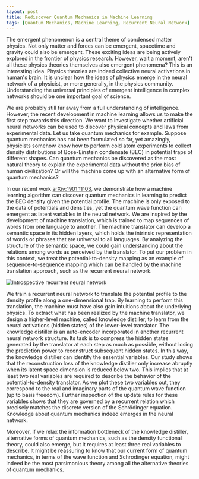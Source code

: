 ```yaml
---
layout: post
title: Rediscover Quantum Mechanics in Machine Learning
tags: [Quantum Mechanics, Machine Learning, Recurrent Neural Network]
---
```


The emergent phenomenon is a central theme of condensed matter physics. Not only matter and forces can be emergent, spacetime and gravity could also be emergent. These exciting ideas are being actively explored in the frontier of physics research. However, wait a moment, aren't all these physics theories themselves also emergent phenomena? This is an interesting idea. Physics theories are indeed collective neural activations in human's brain. It is unclear how the ideas of physics emerge in the neural network of a physicist, or more generally, in the physics community. Understanding the universal principles of emergent intelligence in complex networks should be one important goal of science.

We are probably still far away from a full understanding of intelligence. However, the recent development in machine learning allows us to make the first step towards this direction. We want to investigate whether artificial neural networks can be used to discover physical concepts and laws from experimental data. Let us take quantum mechanics for example. Suppose quantum mechanics has not been formulated so far, yet amazingly, physicists somehow know how to perform cold atom experiments to collect density distributions of Bose-Einstein condensate (BEC) in potential traps of different shapes. Can quantum mechanics be discovered as the most natural theory to explain the experimental data without the prior bias of human civilization? Or will the machine come up with an alternative form of quantum mechanics?

In our recent work [arXiv:1901.11103](https://arxiv.org/abs/1901.11103), we demonstrate how a machine learning algorithm can discover quantum mechanics in learning to predict the BEC density given the potential profile. The machine is only exposed to the data of potentials and densities, yet the quantum wave function can emergent as latent variables in the neural network. We are inspired by the development of machine translation, which is trained to map sequences of words from one language to another. The machine translator can develop a semantic space in its hidden layers, which holds the intrinsic representation of words or phrases that are universal to all languages. By analyzing the structure of the semantic space, we could gain understanding about the relations among words as perceived by the translator. To put our problem in this context, we treat the potential-to-density mapping as an example of sequence-to-sequence mapping which can be handled by the machine translation approach, such as the recurrent neural network.

![Introspective recurrent neural network]({{site.baseurl}}/assets/img/figures/introspective_RNN.png)

We train a recurrent neural network to translate the potential profile to the density profile along a one-dimensional trap. By learning to perform this translation, the machine must have also gain intuitions about the underlying physics. To extract what has been realized by the machine translator, we design a higher-level machine, called knowledge distiller, to learn from the neural activations (hidden states) of the lower-level translator. The knowledge distiller is an auto-encoder incorporated in another recurrent neural network structure. Its task is to compress the hidden states generated by the translator at each step as much as possible, without losing the prediction power to reconstruct subsequent hidden states. In this way, the knowledge distiller can identify the essential variables. Our study shows that the reconstruction loss of the knowledge distiller only increase abruptly when its latent space dimension is reduced below two. This implies that at least two real variables are required to describe the behavior of the potential-to-density translator. As we plot these two variables out, they correspond to the real and imaginary parts of the quantum wave function (up to basis freedom). Further inspection of the update rules for these variables shows that they are governed by a recurrent relation which precisely matches the discrete version of the Schrödinger equation. Knowledge about quantum mechanics indeed emerges in the neural network.

Moreover, if we relax the information bottleneck of the knowledge distiller, alternative forms of quantum mechanics, such as the density functional theory, could also emerge, but it requires at least three real variables to describe. It might be reassuring to know that our current form of quantum mechanics, in terms of the wave function and Schrodinger equation, might indeed be the most parsimonious theory among all the alternative theories of quantum mechanics.   
